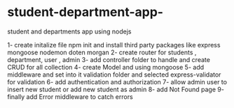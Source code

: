 # student-department-app-
student and departments app using nodejs 

1- create initalize file npm init and install third party packages like express mongoose nodemon doten morgan 
2- create router for students , department, user , admin
3- add controller folder to handle and create CRUD for all collection
4- create Model and using mongoose 
5- add middleware and set into it validation folder and selected express-validator for validation
6- add authentication and authorization 
7- allow admin user to insert new student or add new student as admin
8- add Not Found page
9- finally add Error middleware to catch errors  
